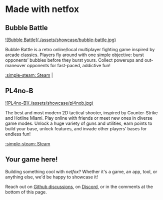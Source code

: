 # Made with netfox

## Bubble Battle

<a href="https://store.steampowered.com/app/3180520/Bubble_Battle/" markdown>
![Bubble Battle](./assets/showcase/bubble-battle.jpg)
</a>

Bubble Battle is a retro online/local multiplayer fighting game inspired by
arcade classics. Players fly around with one simple objective: burst opponents’
bubbles before they burst yours. Collect powerups and out-maneuver opponents
for fast-paced, addictive fun!

[:simple-steam: Steam](https://store.steampowered.com/app/3180520/Bubble_Battle/) | 

## PL4no-B

<a href="https://store.steampowered.com/app/3423700/PL4noB/" markdown>
![PL4no-B](./assets/showcase/pl4nob.jpg)
</a>

The best and most modern 2D tactical shooter, inspired by Counter-Strike and
Hotline Miami. Play online with friends or meet new ones in diverse game modes.
Unlock a huge variety of guns and utilities, earn points to build your base,
unlock features, and invade other players’ bases for endless fun! 

[:simple-steam: Steam](https://store.steampowered.com/app/3423700/PL4noB/)

## Your game here!

Building something cool with *netfox*? Whether it's a game, an app, tool, or
anything else, we'd be happy to showcase it!

Reach out on [Github discussions], on [Discord], or in the comments at the
bottom of this page.


[Github discussions]: https://github.com/foxssake/netfox/discussions/207
[Discord]: https://discord.gg/xWGh4GskG5

